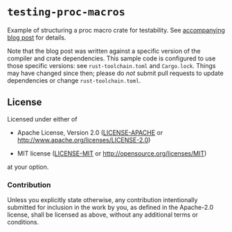 # `testing-proc-macros`

Example of structuring a proc macro crate for testability.
See [accompanying blog post][post] for details.

[post]: https://ferrous-systems.com/blog/testing-proc-macros/

Note that the blog post was written against a specific version of the compiler and crate dependencies.
This sample code is configured to use those specific versions: see `rust-toolchain.toml` and `Cargo.lock`.
Things may have changed since then; please do *not* submit pull requests to update dependencies or change `rust-toolchain.toml`.

## License

Licensed under either of

- Apache License, Version 2.0 ([LICENSE-APACHE](LICENSE-APACHE) or
  http://www.apache.org/licenses/LICENSE-2.0)

- MIT license ([LICENSE-MIT](LICENSE-MIT) or http://opensource.org/licenses/MIT)

at your option.

### Contribution

Unless you explicitly state otherwise, any contribution intentionally submitted
for inclusion in the work by you, as defined in the Apache-2.0 license, shall be
licensed as above, without any additional terms or conditions.

[Knurling]: https://knurling.ferrous-systems.com
[Ferrous Systems]: https://ferrous-systems.com/
[GitHub Sponsors]: https://github.com/sponsors/knurling-rs
